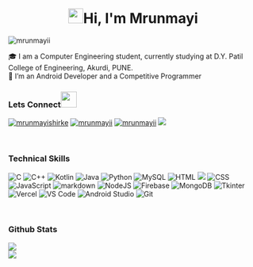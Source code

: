 
<h1 align="center"> <img src="https://raw.githubusercontent.com/MartinHeinz/MartinHeinz/master/wave.gif" width="30px">Hi, I'm Mrunmayi</h1>

<p > <img src="https://komarev.com/ghpvc/?username=mrunmayii&label=Profile%20views&color=0e75b6&style=flat" alt="mrunmayii" /> </p>
🎓 I am a Computer Engineering student, currently studying at D.Y. Patil College of Engineering, Akurdi, PUNE.<br>
🌱 I’m an Android Developer and a Competitive Programmer<br>

<h3 >Lets Connect<img src="https://raw.githubusercontent.com/ShahriarShafin/ShahriarShafin/main/Assets/handshake.gif" height="32px" style="margin-bottom: -5px;"  > </h3>  
<p >
<a href="https://www.linkedin.com/in/mrunmayishirke/" target="blank"><img src="https://img.shields.io/badge/linkedin-blue?logo=linkedin&logoColor=white&style=for-the-badge" alt="mrunmayishirke" /></a>
<a href="https://codeforces.com/profile/mrunmayi" target="blank"><img src="https://img.shields.io/badge/codeforces-red?logo=codeforces&logoColor=white&style=for-the-badge" alt="mrunmayii"/></a>
<a href="https://www.codechef.com/users/mrunmayii" target="blank"><img src="https://img.shields.io/badge/codechef-967444?logo=codechef&logoColor=white&style=for-the-badge" alt="mrunmayii"/></a>
<a href="mailto:shirke.mrunmayi@gmail.com" target="_blank">
<img src="https://img.shields.io/badge/Gmail-D14836?style=for-the-badge&logo=gmail&logoColor=white" />
</a>    
</p>
<br>

<h3 >Technical Skills</h3>
<p >
<img alt="C" src="https://img.shields.io/badge/c-%2300599C.svg?style=for-the-badge&logo=c&logoColor=white"/>
<img alt="C++" src="https://img.shields.io/badge/C++-4B68B8?logo=cplusplus&logoColor=white&style=for-the-badge"/>
 <img alt="Kotlin" src="https://img.shields.io/badge/Kotlin-CCA8E0?logo=kotlin&logoColor=white&style=for-the-badge"/>
 <img alt="Java" src="https://img.shields.io/badge/java-%23ED8B00.svg?&style=for-the-badge&logo=java&logoColor=white"/>
 <img alt="Python" src="https://img.shields.io/badge/python-3670A0?style=for-the-badge&logo=python&logoColor=ffdd54"/>
  <img alt="MySQL" src="https://img.shields.io/badge/mysql-%2300f.svg?style=for-the-badge&logo=mysql&logoColor=white" />
 <img alt="HTML" src="https://img.shields.io/badge/html5-%23E34F26.svg?&style=for-the-badge&logo=html5&logoColor=white" />
 <img alt"XML" src="https://img.shields.io/badge/XML-F96815?logo=XML&logoColor=white&style=for-the-badge" />
<img alt="CSS" src="https://img.shields.io/badge/css3-%231572B6.svg?&style=for-the-badge&logo=css3&logoColor=white" />
 <img alt="JavaScript" src="https://img.shields.io/badge/javascript-%23323330.svg?style=for-the-badge&logo=javascript&logoColor=%23F7DF1E"/>
 <img alt="markdown" src="https://img.shields.io/badge/markdown-black?logo=markdown&logoColor=white&style=for-the-badge" />
  <img alt="NodeJS" src="https://img.shields.io/badge/node.js-6DA55F?style=for-the-badge&logo=node.js&logoColor=white" />
 <img alt="Firebase" src="https://img.shields.io/badge/Firebase-ffdd00?style=for-the-badge&logo=firebase&logoColor=orange" />
  <img alt="MongoDB" src="https://img.shields.io/badge/mongodb-6DA55F?style=for-the-badge&logo=mongodb&logoColor=white" />
<img alt="Tkinter" src="https://img.shields.io/badge/Tkinter-red?logo=tkinter&logoColor=white&style=for-the-badge" />
 <img alt="Vercel" src="https://img.shields.io/badge/vercel-%23000000.svg?style=for-the-badge&logo=vercel&logoColor=white" />
<img alt="VS Code" src="https://img.shields.io/badge/Visual_Studio_Code-0088D4?style=for-the-badge&logo=visual%20studio%20code&logoColor=white" />
<img alt="Android Studio" src="https://img.shields.io/badge/Android_Studio-white?style=for-the-badge&logo=androidstudio&logoColor=0077b6" />
<img alt="Git" src="https://img.shields.io/badge/github-%23121011.svg?style=for-the-badge&logo=github&logoColor=white" />
</p>

<br>
<h3 >Github Stats</h3>

![](https://github-readme-stats.vercel.app/api?username=Mrunmayii&theme=dark&hide_border=true&include_all_commits=true&count_private=true)<br/>
![](https://github-readme-streak-stats.herokuapp.com/?user=Mrunmayii&theme=dark&hide_border=true)<br/>
